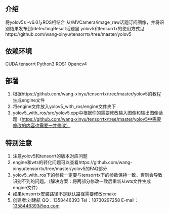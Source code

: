 ## 介绍
将yolov5s -v6.0与ROS相结合
从/MVCamera/image_raw话题订阅图像，并将识别结果发布到/detectingResult话题里
yolov5和tensorrtx的使用方式见https://github.com/wang-xinyu/tensorrtx/tree/master/yolov5
## 依赖环境
CUDA tensorrt Python3 ROS1 Opencv4
## 部署
1. 根据https://github.com/wang-xinyu/tensorrtx/tree/master/yolov5的教程生成engine文件
2. 将engine文件放入yolov5_with_ros/engine文件夹下
3. yolov5_with_ros/src/yolov5.cpp中根据你的需要修改输入图像和输出图像话题（https://github.com/wang-xinyu/tensorrtx/tree/master/yolov5中需要修改的内容也需要一并修改）
## 特别注意
1. 注意yolov5和tensorrt的版本对应问题
2. engine和wts的转化问题可以查看https://github.com/wang-xinyu/tensorrtx/tree/master/yolov5的FAQ部分
3. yolov5_with_ros下的参数一定要与tensorrtx下的参数保持一致，否则会导致识别不到的问题。（解决方案：将两部分修改一致后重新从wts文件生成engine文件）
4. 如果tensorrtx安装路径不是默认路径需要修改cmake
5. 创建者:刘建航 QQ：1358446393 Tel：18730297258 E-mail：1358446393@qq.com
